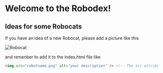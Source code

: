 # Welcome to the Robodex!

## Ideas for some Robocats

If you have an idea of a new Robocat, please add a picture like this

![Robocat](robocat.png)

and remenber to add it to the index.html file like

```html
<img src="robotname.png" alt="your description" /> <!-- The src attribute's value has to be a *.png file -->
```

